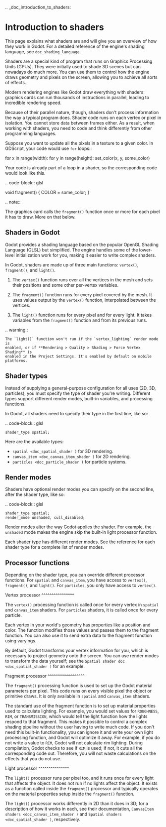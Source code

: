 .. _doc_introduction_to_shaders:

Introduction to shaders
=======================

This page explains what shaders are and will give you an overview of how they
work in Godot. For a detailed reference of the engine's shading language, see
`doc_shading_language`.

Shaders are a special kind of program that runs on Graphics Processing Units
(GPUs). They were initially used to shade 3D scenes but can nowadays do much
more. You can use them to control how the engine draws geometry and pixels on
the screen, allowing you to achieve all sorts of effects.

Modern rendering engines like Godot draw everything with shaders: graphics cards
can run thousands of instructions in parallel, leading to incredible rendering
speed.

Because of their parallel nature, though, shaders don't process information the
way a typical program does. Shader code runs on each vertex or pixel in
isolation. You cannot store data between frames either. As a result, when
working with shaders, you need to code and think differently from other
programming languages.

Suppose you want to update all the pixels in a texture to a given color. In
GDScript, your code would use `for` loops::

  for x in range(width):
    for y in range(height):
      set_color(x, y, some_color)

Your code is already part of a loop in a shader, so the corresponding code would
look like this.

.. code-block:: glsl

  void fragment() {
    COLOR = some_color;
  }

.. note::

   The graphics card calls the `fragment()` function once or more for each pixel it has to draw. More on that below.

Shaders in Godot
----------------

Godot provides a shading language based on the popular OpenGL Shading Language
(GLSL) but simplified. The engine handles some of the lower-level initialization
work for you, making it easier to write complex shaders.

In Godot, shaders are made up of three main functions: `vertex()`,
`fragment()`, and `light()`.

1. The `vertex()` function runs over all the vertices in the mesh and sets
   their positions and some other per-vertex variables.

2. The `fragment()` function runs for every pixel covered by the mesh. It uses
   values output by the `vertex()` function, interpolated between the
   vertices.

3. The `light()` function runs for every pixel and for every light. It takes
   variables from the `fragment()` function and from its previous runs.

.. warning::

    The `light()` function won't run if the `vertex_lighting` render mode is
    enabled, or if **Rendering > Quality > Shading > Force Vertex Shading** is
    enabled in the Project Settings. It's enabled by default on mobile
    platforms.

Shader types
------------

Instead of supplying a general-purpose configuration for all uses (2D, 3D,
particles), you must specify the type of shader you're writing. Different types
support different render modes, built-in variables, and processing functions.

In Godot, all shaders need to specify their type in the first line, like so:

.. code-block:: glsl

    shader_type spatial;

Here are the available types:

* `spatial <doc_spatial_shader )` for 3D rendering.
* `canvas_item <doc_canvas_item_shader )` for 2D rendering.
* `particles <doc_particle_shader )` for particle systems.

Render modes
------------

Shaders have optional render modes you can specify on the second line, after the
shader type, like so:

.. code-block:: glsl

    shader_type spatial;
    render_mode unshaded, cull_disabled;

Render modes alter the way Godot applies the shader. For example, the
`unshaded` mode makes the engine skip the built-in light processor function.

Each shader type has different render modes. See the reference for each shader
type for a complete list of render modes.

Processor functions
-------------------

Depending on the shader type, you can override different processor functions.
For `spatial` and `canvas_item`, you have access to `vertex()`,
`fragment()`, and `light()`. For `particles`, you only have access to
`vertex()`.

Vertex processor
^^^^^^^^^^^^^^^^

The `vertex()` processing function is called once for every vertex in
`spatial` and `canvas_item` shaders. For `particles` shaders, it is called
once for every particle.

Each vertex in your world's geometry has properties like a position and color.
The function modifies those values and passes them to the fragment function. You
can also use it to send extra data to the fragment function using varyings.

By default, Godot transforms your vertex information for you, which is necessary
to project geometry onto the screen. You can use render modes to transform the
data yourself; see the `Spatial shader doc <doc_spatial_shader )` for an
example.

Fragment processor
^^^^^^^^^^^^^^^^^^

The `fragment()` processing function is used to set up the Godot material
parameters per pixel. This code runs on every visible pixel the object or
primitive draws. It is only available in `spatial` and `canvas_item` shaders.

The standard use of the fragment function is to set up material properties used
to calculate lighting. For example, you would set values for `ROUGHNESS`,
`RIM`, or `TRANSMISSION`, which would tell the light function how the lights
respond to that fragment. This makes it possible to control a complex shading
pipeline without the user having to write much code. If you don't need this
built-in functionality, you can ignore it and write your own light processing
function, and Godot will optimize it away. For example, if you do not write a
value to `RIM`, Godot will not calculate rim lighting. During compilation,
Godot checks to see if `RIM` is used; if not, it cuts all the corresponding
code out. Therefore, you will not waste calculations on the effects that you do
not use.

Light processor
^^^^^^^^^^^^^^^

The `light()` processor runs per pixel too, and it runs once for every light
that affects the object. It does not run if no lights affect the object. It
exists as a function called inside the `fragment()` processor and typically
operates on the material properties setup inside the `fragment()` function.

The `light()` processor works differently in 2D than it does in 3D; for a
description of how it works in each, see their documentation, `CanvasItem
shaders <doc_canvas_item_shader )` and `Spatial shaders
<doc_spatial_shader )`, respectively.

